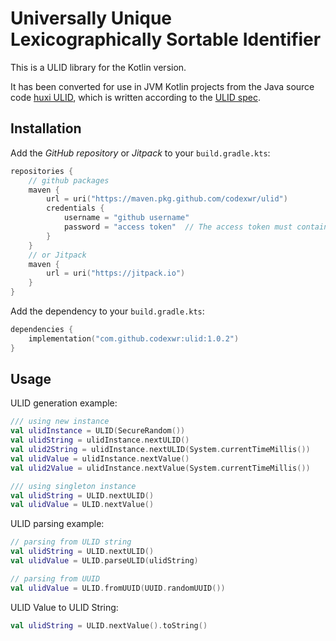 # Universally Unique Lexicographically Sortable Identifier
This is a ULID library for the Kotlin version. <br/>

It has been converted for use in JVM Kotlin projects from the Java source code [huxi ULID](https://github.com/huxi/sulky/tree/master/sulky-ulid), which is written according to the [ULID spec](https://github.com/ulid/spec).


## Installation
Add the *GitHub repository* or *Jitpack* to your `build.gradle.kts`:
```kotlin
repositories {
    // github packages
    maven {
        url = uri("https://maven.pkg.github.com/codexwr/ulid")
        credentials {
            username = "github username"
            password = "access token"  // The access token must contain 'read:packages' permission.
        }
    }
    // or Jitpack
    maven {
        url = uri("https://jitpack.io")
    }
}
```

Add the dependency to your `build.gradle.kts`:
```kotlin
dependencies {
    implementation("com.github.codexwr:ulid:1.0.2")
}
```
## Usage
ULID generation example:

```kotlin
/// using new instance
val ulidInstance = ULID(SecureRandom())
val ulidString = ulidInstance.nextULID()
val ulid2String = ulidInstance.nextULID(System.currentTimeMillis())
val ulidValue = ulidInstance.nextValue()
val ulid2Value = ulidInstance.nextValue(System.currentTimeMillis())

/// using singleton instance
val ulidString = ULID.nextULID()
val ulidValue = ULID.nextValue()
```

ULID parsing example:
```kotlin
// parsing from ULID string
val ulidString = ULID.nextULID()
val ulidValue = ULID.parseULID(ulidString)

// parsing from UUID
val ulidValue = ULID.fromUUID(UUID.randomUUID())
```

ULID Value to ULID String:
```kotlin
val ulidString = ULID.nextValue().toString()
```
